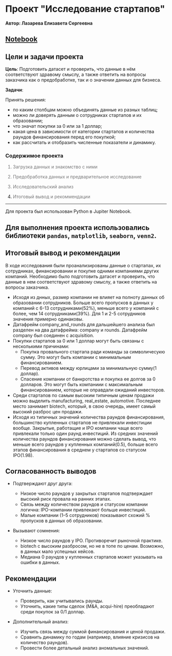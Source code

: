 # Проект "Исследование стартапов"

**Автор: Лазарева Елизавета Сергеевна**

## [Notebook](https://github.com/lazareva-liz/projects/blob/main/startups_analysis/startups_analysis.ipynb)

## Цели и задачи проекта
**Цель**: Подготовить датасет и проверить, что данные в нём соответствуют здравому смыслу, а также ответить на вопросы заказчика как о предобработке, так и о значении данных для бизнеса.


**Задачи**: 

Принять решения:
- по каким столбцам можно объединять данные из разных таблиц;
- можно ли доверять данным о сотрудниках стартапов и их образовании;
- что значат покупки за 0 или за 1 доллар;
- какая цена в зависимости от категории стартапов и количества раундов финансирования перед его покупкой;
- как рассчитать и отобразить численные показатели и динамику.


### Содержимое проекта

<font color='#777778'>   
    
1. Загрузка данных и знакомство с ними
    
2. Предобработка данных и предварительное исследование 
    
3. Исследовательский анализ
      
4. Итоговый вывод и рекоммендации</font>


---

Для проекта был использован Python в Jupiter Notebook.

Для выполнения проекта использовались библиотеки `pandas`, `matplotlib`, `seaborn`, `venn2`.
---

## Итоговый вывод и рекомендации
В ходе исследования были проанализированы данные о стартапах, их сотрудниках, финансировании и покупке одними компаниями других компаний. Необходимо было подготовить датасет и проверить, что данные в нем соответствуют здравому смыслу, а также ответить на вопросы заказчика.

 - Исходя из днных, размер компании не влияет на полноту данных об образовании сотрудников. Больше всего пропусков в данных у компаний с 6-13 сотрудниками(52%), меньше всего у компаний с более, чем 14 сотрудниками(39%). Для 1 и 2-5 сотрудников значения примерно одинаковы.
 - Датафрейм company_and_rounds для дальшейшего анализа был разделен на два датафрейма: company и rounds. Датафрейм company был соединен с acquisition.
 - Покупки стартапов за 0 или 1 доллар могут быть связаны с несколькими причинами:
   * Покупка провального стартапа ради команды за символичесукю сумму. Это могут быть компании с минимальным финансированием.
   * Перевод активов между юрлицами за минимальную сумму(1 доллар).
   * Спасение компании от банкротства и покупка ее долгов за 0 долларов. Это могут быть компаниии с максимальным финансированием, которые не оправдали ожиданий инвесторов.
 - Среди стартапов по самым высоким типичным ценам продажи можно выделить manufacturing, real_estate, automotive. Последнее место занимает biotech, который, в свою очередь, имеет самый высокий разброс цен продажи.
 - Исходя из типичных значений количества раундов финансирования, большинство купленных стартапов не привлекали инвестиции вообще. Закрытые, работащие и IPO компании чаще всего привлекали только один раунд инвестиций. Из средних значений количества раундов финансирования можно сделать вывод, что меньше всего раундов у купленных компаний(0.5), больше всего этапов финансирования в среднем у стартапов со статусом IPO(1.98).

## Согласованность выводов

* Подтверждают друг друга:

   - Низкое число раундов у закрытых стартапов подтверждает высокий риск провала на ранних этапах.
   - Связь между количеством раундов и статусом компании логична: IPO-компании привлекают больше инвестиций.
   - Малые компании (1–5 сотрудников) показывают схожий % пропусков в данных об образовании.

* Вызывают сомнения:

   - Низкое число раундов у IPO. Противоречит рыночной практике.
   - biotech с высоким разбросом, но не в топе по ценам. Возможно, в данных мало успешных кейсов.
   - Медиана 0 раундов у купленных стартапов может указывать на ошибки в данных.

## Рекомендации

* Уточнить данные:

   - Проверить, как учитывались раунды.
   - Уточнить, какие типы сделок (M&A, acqui-hire) преобладают среди покупок за 0/1 доллар.

* Дополнительный анализ:

   - Изучить связь между суммой финансирования и ценой продажи.
   - Сравнить динамику по годам (например, влияние кризисов на количество раундов).
   - Провести более детальный анализ аномальных значений.


